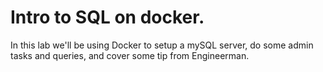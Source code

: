 # Intro to SQL on docker.

In this lab we'll be using Docker to setup a mySQL server, do some admin tasks and queries, and cover some tip from Engineerman.

